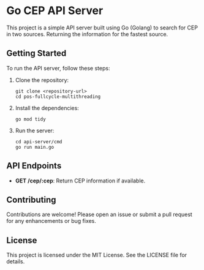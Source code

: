 # Go CEP API Server

This project is a simple API server built using Go (Golang) to search for CEP in two sources. Returning the information for the fastest source.

## Getting Started

To run the API server, follow these steps:

1. Clone the repository:
   ```
   git clone <repository-url>
   cd pos-fullcycle-multithreading
   ```

2. Install the dependencies:
   ```
   go mod tidy
   ```

3. Run the server:
   ```
   cd api-server/cmd
   go run main.go 
   ```

## API Endpoints

- **GET /cep/:cep**: Return CEP information if available.

## Contributing

Contributions are welcome! Please open an issue or submit a pull request for any enhancements or bug fixes.

## License

This project is licensed under the MIT License. See the LICENSE file for details.